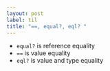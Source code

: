 ```yaml
---
layout: post
label: til
title: "==, equal?, eql? "
---
```


- `equal?` is reference equality
- `==` is value equality
- `eql?` is value and type equality

